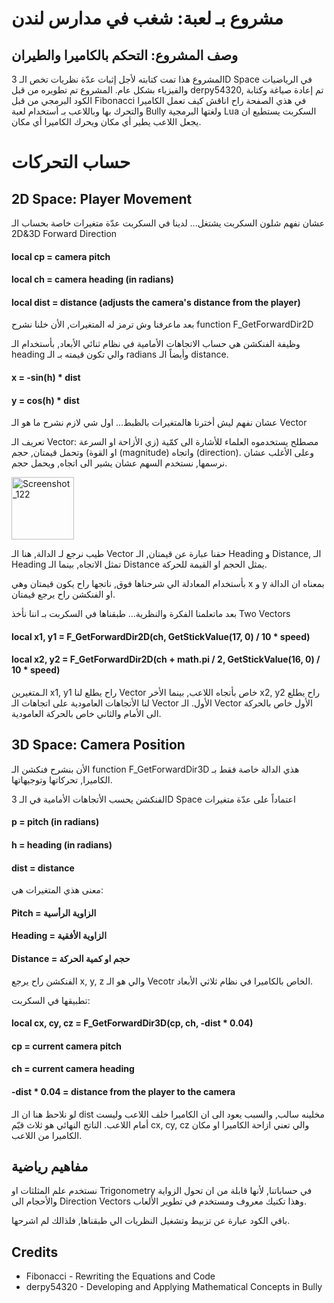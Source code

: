 # مشروع بـ لعبة: شغب في مدارس لندن

## وصف المشروع: التحكم بالكاميرا والطيران

المشروع هذا تمت كتابته لأجل إثبات عدّة نظريات تخص الـ 3D Space في الرياضيات والفيزياء بشكل عام.
المشروع تم تطويره من قبل derpy54320, تم إعادة صياغة وكتابة الكود البرمجي من قبل Fibonacci
في هذي الصفحة راح اناقش كيف تعمل الكاميرا والتحرك بها وباللاعب بـ أستخدام لعبة Bully ولغتها البرمجية Lua
السكربت يستطيع ان يجعل اللاعب يطير أي مكان ويحرك الكاميرا أي مكان.



# حساب التحركات

## 2D Space: Player Movement

عشان نفهم شلون السكربت يشتغل... لدينا في السكربت عدّة متغيرات خاصة بحساب الـ 2D&3D Forward Direction

#### local cp = camera pitch

#### local ch = camera heading (in radians)

#### local dist = distance (adjusts the camera's distance from the player)


بعد ماعرفنا وش ترمز له المتغيرات, الأن خلنا نشرح function F_GetForwardDir2D

وظيفة الفنكشن هي حساب الاتجاهات الأمامية في نظام ثنائي الأبعاد, بأستخدام الـ heading والي تكون قيمته بـ الـ radians
وأيضاً الـ distance.

#### x = -sin(h) * dist

#### y = cos(h) * dist


عشان نفهم ليش أخترنا هالمتغيرات بالظبط... اول شي لازم نشرح ما هو الـ Vector

تعريف الـ Vector:
مصطلح يستخدموه العلماء للأشارة الى كمّية (زي الأزاحة او السرعة او القوة) وتحمل قيمتان, حجم (magnitude) واتجاه (direction).
وعلى الأغلب عشان نرسمها, نستخدم السهم عشان يشير الى اتجاه, ويحمل حجم.

<img width="100" alt="Screenshot_122" src="https://github.com/MahdiAhmed0/BullyProjects-CameraAndFlight/assets/143342068/cd8045e1-581e-495e-ad38-a8bc8e136442">



طيب نرجع لـ الدالة, هنا الـ Vector حقنا عبارة عن قيمتان, الـ  Heading و Distance,
الـ Heading تمثل الاتجاه, بينما الـ Distance يمثل الحجم او القيمة للحركة.

بأستخدام المعادلة الي شرحناها فوق, ناتجها راح يكون قيمتان وهي x و y
بمعناه ان الدالة او الفنكشن راح يرجع قيمتان.

بعد ماتعلمنا الفكرة والنظرية... طبقناها في السكربت بـ اننا نأخذ Two Vectors

#### local x1, y1 = F_GetForwardDir2D(ch, GetStickValue(17, 0) / 10 * speed)

#### local x2, y2 = F_GetForwardDir2D(ch + math.pi / 2, GetStickValue(16, 0) / 10 * speed)

الـمتغيرين x1, y1 راح يطلع لنا Vector خاص بأتجاه اللاعب, بينما الأخر x2, y2 راح يطلع لنا الأتجاهات العامودية على اتجاهات الـ Vector الأول.
الـ Vector الأول خاص بالحركة الى الأمام والثاني خاص بالحركة العامودية.


## 3D Space: Camera Position

الأن بنشرح فنكشن الـ function F_GetForwardDir3D
هذي الدالة خاصة فقط بـ الكاميرا, تحركاتها وتوجيهاتها.

الفنكشن يحسب الأتجاهات الأمامية في الـ 3D Space اعتماداً على عدّة متغيرات

#### p = pitch (in radians)

#### h = heading (in radians)

#### dist = distance

معنى هذي المتغيرات هي:
#### Pitch = الزاوية الرأسية

#### Heading = الزاوية الأفقية

#### Distance = حجم او كمية الحركة

الفنكشن راح يرجع x, y, z والي هو الـ Vecotr الخاص بالكاميرا في نظام ثلاثي الأبعاد.

تطبيقها في السكربت:

#### local cx, cy, cz = F_GetForwardDir3D(cp, ch, -dist * 0.04)


#### cp = current camera pitch

#### ch = current camera heading

#### -dist * 0.04 = distance from the player to the camera

لو نلاحظ هنا ان الـ dist مخلينه سالب, والسبب يعود الى ان الكاميرا خلف اللاعب وليست أمام اللاعب.
الناتج النهائي هو ثلاث قيّم cx, cy, cz والي تعني ازاحة الكاميرا او مكان الكاميرا من اللاعب.

## مفاهيم رياضية

نستخدم علم المثلثات او Trigonometry في حساباتنا, لأنها قابلة من ان تحول الزواية والأحجام الى Direction Vectors
وهذا تكنيك معروف ومستخدم في تطوير الألعاب.


باقي الكود عبارة عن تزبيط وتشغيل النظريات الي طبقناها, فلذالك لم اشرحها.


## Credits

* Fibonacci - Rewriting the Equations and Code
* derpy54320 - Developing and Applying Mathematical Concepts in Bully
